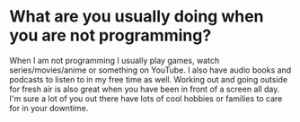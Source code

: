 # What are you usually doing when you are not programming?

When I am not programming I usually play games, watch series/movies/anime or something on YouTube. I also have audio books and podcasts to listen to in my free time as well. Working out and going outside for fresh air is also great when you have been in front of a screen all day. I'm sure a lot of you out there have lots of cool hobbies or families to care for in your downtime.

